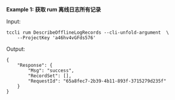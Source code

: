 **Example 1: 获取 rum 离线日志所有记录**



Input: 

```
tccli rum DescribeOfflineLogRecords --cli-unfold-argument  \
    --ProjectKey 'a46hv4vGFds576'
```

Output: 
```
{
    "Response": {
        "Msg": "success",
        "RecordSet": [],
        "RequestId": "65a8fec7-2b39-4b11-893f-3715279d235f"
    }
}
```

